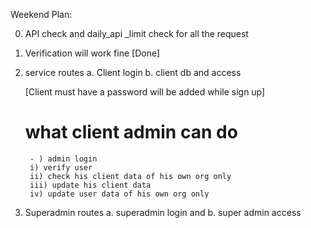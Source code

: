 Weekend Plan: 

0. API check and daily_api _limit check for all the request
1. Verification will work fine [Done]
2. service routes
    a. Client login
    b. client db and access

    [Client must have a password will be added while sign up]
    # what client admin can do 
        - ) admin login
        i) verify user
        ii) check his client data of his own org only
        iii) update his client data 
        iv) update user data of his own org only


3. Superadmin routes
    a. superadmin login and
    b. super admin access 

